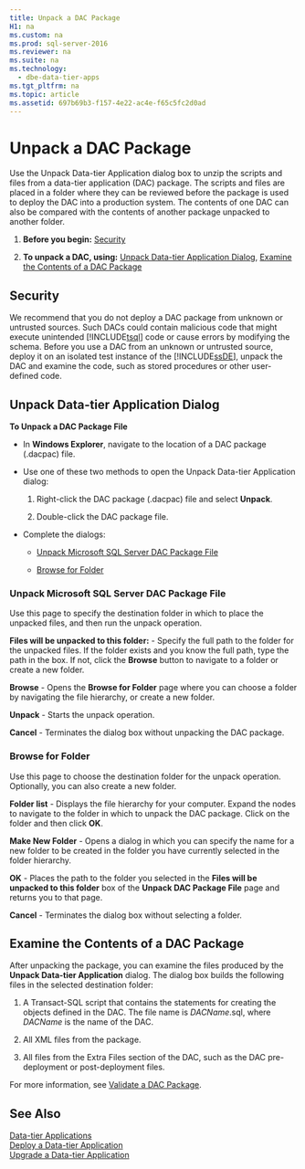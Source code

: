```yaml
---
title: Unpack a DAC Package
H1: na
ms.custom: na
ms.prod: sql-server-2016
ms.reviewer: na
ms.suite: na
ms.technology: 
  - dbe-data-tier-apps
ms.tgt_pltfrm: na
ms.topic: article
ms.assetid: 697b69b3-f157-4e22-ac4e-f65c5fc2d0ad
---
```

# Unpack a DAC Package
  Use the Unpack Data-tier Application dialog box to unzip the scripts and files from a data-tier application (DAC) package. The scripts and files are placed in a folder where they can be reviewed before the package is used to deploy the DAC into a production system. The contents of one DAC can also be compared with the contents of another package unpacked to another folder.  
  
1.  **Before you begin:**  [Security](#Security)  
  
2.  **To unpack a DAC, using:**  [Unpack Data-tier Application Dialog](#UnpackDACDial), [Examine the Contents of a DAC Package](#ExamDACPack)  
  
##  <a name="Security"></a> Security  
 We recommend that you do not deploy a DAC package from unknown or untrusted sources. Such DACs could contain malicious code that might execute unintended [!INCLUDE[tsql](../../Topics/TopicNameContainA/includes/tsql_md.md)] code or cause errors by modifying the schema. Before you use a DAC from an unknown or untrusted source, deploy it on an isolated test instance of the [!INCLUDE[ssDE](../../Topics/TopicNameContainA/includes/ssDE_md.md)], unpack the DAC and examine the code, such as stored procedures or other user-defined code.  
  
##  <a name="UnpackDACDial"></a> Unpack Data-tier Application Dialog  
 **To Unpack a DAC Package File**  
  
-   In **Windows Explorer**, navigate to the location of a DAC package (.dacpac) file.  
  
-   Use one of these two methods to open the Unpack Data-tier Application dialog:  
  
    1.  Right-click the DAC package (.dacpac) file and select **Unpack**.  
  
    2.  Double-click the DAC package file.  
  
-   Complete the dialogs:  
  
    -   [Unpack Microsoft SQL Server DAC Package File](#Unpack)  
  
    -   [Browse for Folder](#Browse)  
  
###  <a name="Unpack"></a> Unpack Microsoft SQL Server DAC Package File  
 Use this page to specify the destination folder in which to place the unpacked files, and then run the unpack operation.  
  
 **Files will be unpacked to this folder:** - Specify the full path to the folder for the unpacked files. If the folder exists and you know the full path, type the path in the box. If not, click the **Browse** button to navigate to a folder or create a new folder.  
  
 **Browse** - Opens the **Browse for Folder** page where you can choose a folder by navigating the file hierarchy, or create a new folder.  
  
 **Unpack** - Starts the unpack operation.  
  
 **Cancel** - Terminates the dialog box without unpacking the DAC package.  
  
###  <a name="Browse"></a> Browse for Folder  
 Use this page to choose the destination folder for the unpack operation. Optionally, you can also create a new folder.  
  
 **Folder list** - Displays the file hierarchy for your computer. Expand the nodes to navigate to the folder in which to unpack the DAC package. Click on the folder and then click **OK**.  
  
 **Make New Folder** - Opens a dialog in which you can specify the name for a new folder to be created in the folder you have currently selected in the folder hierarchy.  
  
 **OK** - Places the path to the folder you selected in the **Files will be unpacked to this folder** box of the **Unpack DAC Package File** page and returns you to that page.  
  
 **Cancel** - Terminates the dialog box without selecting a folder.  
  
##  <a name="ExamDACPack"></a> Examine the Contents of a DAC Package  
 After unpacking the package, you can examine the files produced by the **Unpack Data-tier Application** dialog. The dialog box builds the following files in the selected destination folder:  
  
1.  A Transact-SQL script that contains the statements for creating the objects defined in the DAC. The file name is *DACName*.sql, where *DACName* is the name of the DAC.  
  
2.  All XML files from the package.  
  
3.  All files from the Extra Files section of the DAC, such as the DAC pre-deployment or post-deployment files.  
  
 For more information, see [Validate a DAC Package](../../Topics/TopicNameContainA/Validate-a-DAC-Package.md).  
  
## See Also  
 [Data-tier Applications](../../Topics/TopicNameNotContainA/Data-tier-Applications.md)   
 [Deploy a Data-tier Application](../../Topics/TopicNameContainA/Deploy-a-Data-tier-Application.md)   
 [Upgrade a Data-tier Application](../../Topics/TopicNameContainA/Upgrade-a-Data-tier-Application.md)  
  
  